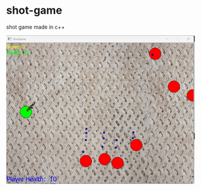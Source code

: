 # shot-game
shot game made in c++

![](https://github.com/luisfplara/shot-game/blob/main/game.png?raw=true)

